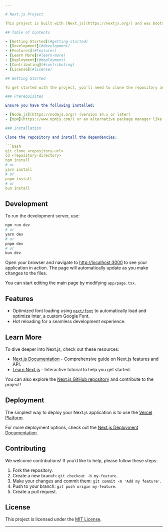 ```yaml
---

# Next.js Project

This project is built with [Next.js](https://nextjs.org/) and was bootstrapped using [`create-next-app`](https://github.com/vercel/next.js/tree/canary/packages/create-next-app).

## Table of Contents

- [Getting Started](#getting-started)
- [Development](#development)
- [Features](#features)
- [Learn More](#learn-more)
- [Deployment](#deployment)
- [Contributing](#contributing)
- [License](#license)

## Getting Started

To get started with the project, you'll need to clone the repository and install the necessary dependencies.

### Prerequisites

Ensure you have the following installed:

- [Node.js](https://nodejs.org/) (version 14.x or later)
- [npm](https://www.npmjs.com/) or an alternative package manager like Yarn, pnpm, or Bun

### Installation

Clone the repository and install the dependencies:

```bash
git clone <repository-url>
cd <repository-directory>
npm install
# or
yarn install
# or
pnpm install
# or
bun install
```

## Development

To run the development server, use:

```bash
npm run dev
# or
yarn dev
# or
pnpm dev
# or
bun dev
```

Open your browser and navigate to [http://localhost:3000](http://localhost:3000) to see your application in action. The page will automatically update as you make changes to the files.

You can start editing the main page by modifying `app/page.tsx`.

## Features

- Optimized font loading using [`next/font`](https://nextjs.org/docs/basic-features/font-optimization) to automatically load and optimize Inter, a custom Google Font.
- Hot reloading for a seamless development experience.

## Learn More

To dive deeper into Next.js, check out these resources:

- [Next.js Documentation](https://nextjs.org/docs) - Comprehensive guide on Next.js features and API.
- [Learn Next.js](https://nextjs.org/learn) - Interactive tutorial to help you get started.

You can also explore the [Next.js GitHub repository](https://github.com/vercel/next.js/) and contribute to the project!

## Deployment

The simplest way to deploy your Next.js application is to use the [Vercel Platform](https://vercel.com/new?utm_medium=default-template&filter=next.js&utm_source=create-next-app&utm_campaign=create-next-app-readme).

For more deployment options, check out the [Next.js Deployment Documentation](https://nextjs.org/docs/deployment).

## Contributing

We welcome contributions! If you’d like to help, please follow these steps:

1. Fork the repository.
2. Create a new branch: `git checkout -b my-feature`.
3. Make your changes and commit them: `git commit -m 'Add my feature'`.
4. Push to your branch: `git push origin my-feature`.
5. Create a pull request.

## License

This project is licensed under the [MIT License](LICENSE).

---
```


